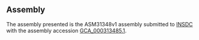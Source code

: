 

Assembly
--------

The assembly presented is the ASM31348v1 assembly submitted to
[INSDC](http://www.insdc.org) with the assembly accession
[GCA\_000313485.1](http://www.ebi.ac.uk/ena/data/view/GCA_000313485.1).
